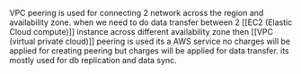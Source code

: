 VPC peering is used for connecting 2 network across the region and availability zone. 
when we need to do data transfer between 2 [[EC2 (Elastic Cloud compute)]] instance across different availability zone then [[VPC (virtual private cloud)]] peering is used its a AWS service no charges will be applied for creating peering but charges will be applied for data transfer.
its mostly used for db replication and data sync.